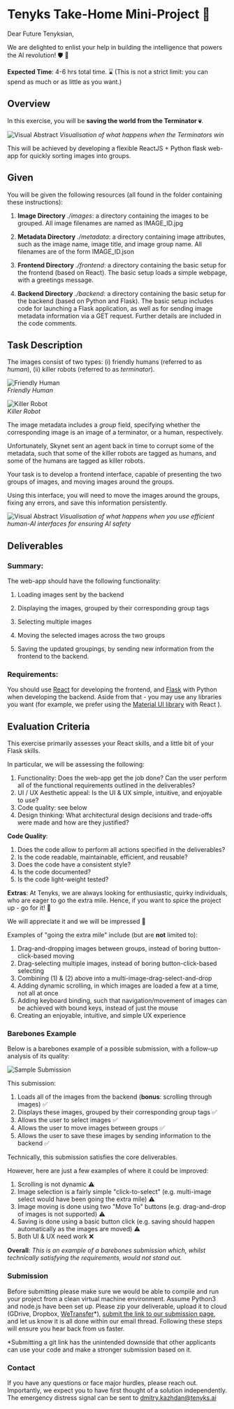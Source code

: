 # Tenyks Take-Home Mini-Project 🦾

Dear Future Tenyksian,

We are delighted to enlist your help in building the intelligence that powers the AI revolution! 🛡 🎉

**Expected Time**: 4-6 hrs total time. ⌛ (This is not a strict limit: you can spend as much or as little as you want.)

## Overview

In this exercise, you will be **saving the world from the Terminator 💀**.

![Visual Abstract](apocalypse.jpg)
_Visualisation of what happens when the Terminators win_

This will be achieved by developing a flexible ReactJS + Python flask web-app for quickly sorting images into groups.

## Given

You will be given the following resources (all found in the folder containing these instructions):

1. **Image Directory** _./images_: a directory containing the images to be grouped. All image filenames are named as IMAGE_ID.jpg

2. **Metadata Directory** _./metadata_: a directory containing image attributes, such as the image name, image title, and image group name. All filenames are of the form IMAGE_ID.json

3. **Frontend Directory** _./frontend_: a directory containing the basic setup for the frontend (based on React). The basic setup loads a simple webpage, with a greetings message.

4. **Backend Directory** _./backend_: a directory containing the basic setup for the backend (based on Python and Flask). The basic setup includes code for launching a Flask application, as well as for sending image metadata information via a GET request. Further details are included in the code comments.

## Task Description

The images consist of two types: (i) friendly humans (referred to as _human_),
(ii) killer robots (referred to as _terminator_).

![Friendly Human](human_example.jpg)  
_Friendly Human_

![Killer Robot](robot_example.jpg)  
_Killer Robot_

The image metadata includes a _group_ field, specifying whether the corresponding image is an image of a terminator, or a human, respectively.

Unfortunately, Skynet sent an agent back in time to corrupt some of the metadata, such that some of the killer robots are tagged as humans, and some of the humans are tagged as killer robots.

Your task is to develop a frontend interface, capable of presenting the two groups of images, and moving images around the groups.

Using this interface, you will need to move the images around the groups, fixing any errors, and save this information persistently.

![Visual Abstract](utopia.jpg)
_Visualisation of what happens when you use efficient human-AI interfaces for ensuring AI safety_

## Deliverables

### Summary:

The web-app should have the following functionality:

1. Loading images sent by the backend

2. Displaying the images, grouped by their corresponding group tags

3. Selecting multiple images
4. Moving the selected images across the two groups

5. Saving the updated groupings, by sending new information from the frontend to the backend.

### Requirements:

You should use [React](https://reactjs.org/) for developing the frontend, and [Flask](https://flask.palletsprojects.com/en/2.0.x/) with Python when developing the backend.
Aside from that - you may use any libraries you want (for example, we prefer using the [Material UI library](https://mui.com/) with React ).

## Evaluation Criteria

This exercise primarily assesses your React skills, and a little bit of your Flask skills.

In particular, we will be assessing the following:

1. Functionality: Does the web-app get the job done? Can the user perform all of the functional requirements outlined in the deliverables?
2. UI / UX Aesthetic appeal: Is the UI & UX simple, intuitive, and enjoyable to use?
3. Code quality: see below
4. Design thinking: What architectural design decisions and trade-offs were made and how are they justified?

**Code Quality**:

1. Does the code allow to perform all actions specified in the deliverables?
2. Is the code readable, maintainable, efficient, and reusable?
3. Does the code have a consistent style?
4. Is the code documented?
5. Is the code light-weight tested?

**Extras**:
At Tenyks, we are always looking for enthusiastic, quirky individuals, who are eager to go the extra mile.
Hence, if you want to spice the project up - go for it! 🤘

We will appreciate it and we will be impressed 🤩

Examples of "going the extra mile" include (but are **not** limited to):

1. Drag-and-dropping images between groups, instead of boring button-click-based moving
2. Drag-selecting multiple images, instead of boring button-click-based selecting
3. Combining (1) & (2) above into a multi-image-drag-select-and-drop
4. Adding dynamic scrolling, in which images are loaded a few at a time, not all at once
5. Adding keyboard binding, such that navigation/movement of images can be achieved with bound keys, instead of just the mouse
6. Creating an enjoyable, intuitive, and simple UX experience

### Barebones Example

Below is a barebones example of a possible submission, with a follow-up analysis of its quality:

![Sample Submission](sample_vid.gif)

This submission:

1. Loads all of the images from the backend (**bonus**: scrolling through images) ✅
2. Displays these images, grouped by their corresponding group tags ✅
3. Allows the user to select images ✅
4. Allows the user to move images between groups ✅
5. Allows the user to save these images by sending information to the backend ✅

Technically, this submission satisfies the core deliverables.

However, here are just a few examples of where it could be improved:

1. Scrolling is not dynamic ⚠️
2. Image selection is a fairly simple "click-to-select" (e.g. multi-image select would have been going the extra mile) ⚠️
3. Image moving is done using two "Move To" buttons (e.g. drag-and-drop of images is not supported) ⚠️
4. Saving is done using a basic button click (e.g. saving should happen automatically as the images are moved) ⚠️
5. Both UI & UX need work ❌

**Overall**: _This is an example of a barebones submission which, whilst technically satisfying the requirements, would not stand out._

[comment]: <> (### FAQ)

### Submission

Before submitting please make sure we would be able to compile and run your project from a clean virtual machine environment. Assume Python3 and node.js have been set up.
Please zip your deliverable, upload it to cloud (GDrive, Dropbox, [WeTransfer](https://wetransfer.com/etc)\*), [submit the link to our submission page](https://share.hsforms.com/1F4NOiNqbQRGxer3lFbdP8Ac3evy), and let us know it is all done within our email thread. Following these steps will ensure you hear back from us faster.

\*Submitting a git link has the unintended downside that other applicants can use your code and make a stronger submission based on it.

### Contact

If you have any questions or face major hurdles, please reach out. Importantly, we expect you to have first thought of a solution independently.
The emergency distress signal can be sent to dmitry.kazhdan@tenyks.ai
